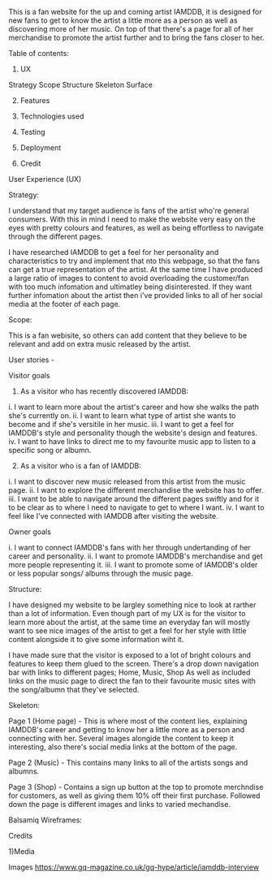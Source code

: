 This is a fan website for the up and coming artist IAMDDB, it is designed for new fans to get
to know the artist a little more as a person as well as discovering more of her music. On top
of that there's a page for all of her merchandise to promote the artist further and to bring 
the fans closer to her.

Table of contents:

1) UX

Strategy
Scope
Structure
Skeleton
Surface

2) Features

3) Technologies used

4) Testing

5) Deployment

6) Credit


User Experience (UX)

Strategy:

I understand that my target audience is fans of the artist who're general consumers. With this in mind
I need to make the website very easy on the eyes with pretty colours and features, as well as being
effortless to navigate through the different pages. 

I have researched IAMDDB to get a feel for her personality and characteristics to try and implement
that nto this webpage, so that the fans can get a true representation of the artist. At the same time
I have produced a large ratio of images to content to avoid overloading the customer/fan with too much
infomation and ultimatley being disinterested. If they want further infomation about the artist then 
i've provided links to all of her social media at the footer of each page.

Scope:

This is a fan webisite, so others can add content that they believe to be relevant and add
on extra music released by the artist.

User stories - 

Visitor goals

1) As a visitor who has recently discovered IAMDDB:

  i. I want to learn more about the artist's career and how she walks the path she's currently on.
 ii. I want to learn what type of artist she wants to become and if she's versitile in her music.
iii. I want to get a feel for IAMDDB's style and personality though the website's design and features.
 iv. I want to have links to direct me to my favourite music app to listen to a specific song or albumn.

2) As a visitor who is a fan of IAMDDB:

  i. I want to discover new music released from this artist from the music page.
 ii. I want to explore the different merchandise the website has to offer.
iii. I want to be able to navigate around the different pages swiftly and for it to be clear
     as to where I need to navigate to get to where I want.
 iv. I want to feel like I've connected with IAMDDB after visiting the website.

 Owner goals

  i. I want to connect IAMDDB's fans with her through undertanding of her career and personality.
 ii. I want to promote IAMDDB's merchandise and get more people representing it.
iii. I want to promote some of IAMDDB's older or less popular songs/ albums through the music page.

Structure:

I have designed my website to be largley something nice to look at rarther than a lot of information.
Even though part of my UX is for the visitor to learn more about the artist, at the same time an 
everyday fan will mostly want to see nice images of the artist to get a feel for her style with little
content alongside it to give some information wiht it.

I have made sure that the visitor is exposed to a lot of bright colours and features to keep them 
glued to the screen. There's a drop down navigation bar with links to different pages; Home, Music, Shop
As well as included links on the music page to direct the fan to their favourite music sites with the
song/albumn that they've selected.


Skeleton:

Page 1 (Home page) - This is where most of the content lies, explaining IAMDDB's career and getting to
 know her a little more as a person and connecting with her. Several images alongide the content to keep
 it interesting, also there's social media links at the bottom of the page.

Page 2 (Music) - This contains many links to all of the artists songs and albumns.

Page 3 (Shop) - Contains a sign up button at the top to promote merchndise for customers, as well as
 giving them 10% off their first purchase. Followed down the page is different images and links to varied
 mechandise.

 Balsamiq Wireframes: 

 Credits

 1)Media

 Images
 https://www.gq-magazine.co.uk/gq-hype/article/iamddb-interview
